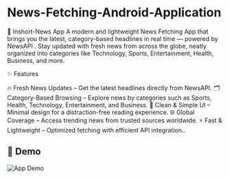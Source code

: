 # News-Fetching-Android-Application
📰 Inshort-News App
A modern and lightweight News Fetching App that brings you the latest, category-based headlines in real time — powered by NewsAPI
. Stay updated with fresh news from across the globe, neatly organized into categories like Technology, Sports, Entertainment, Health, Business, and more.

✨ Features

🔥 Fresh News Updates – Get the latest headlines directly from NewsAPI.
🗂️ Category-Based Browsing – Explore news by categories such as Sports, Health, Technology, Entertainment, and Business.
📱 Clean & Simple UI – Minimal design for a distraction-free reading experience.
🌐 Global Coverage – Access trending news from trusted sources worldwide.
⚡ Fast & Lightweight – Optimized fetching with efficient API integration..

## 🎥 Demo

![App Demo](assets/inshort-app.gif)




